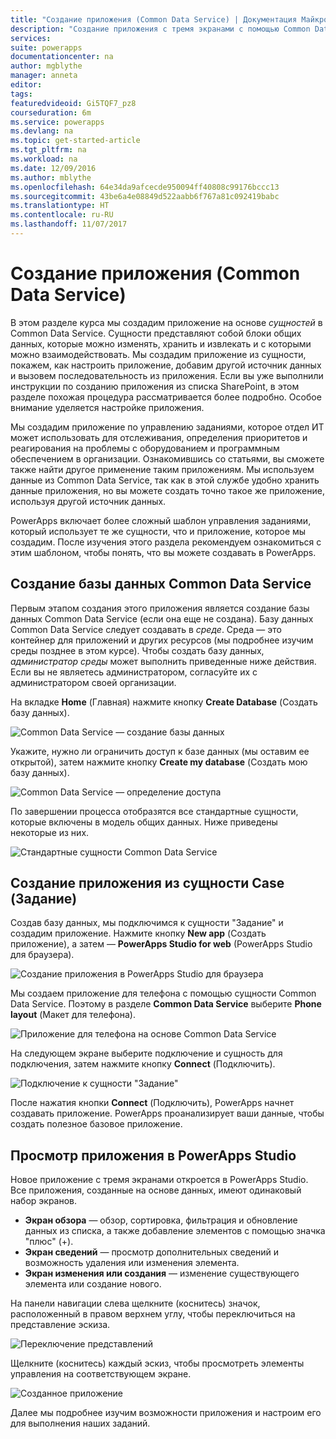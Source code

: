 ```yaml
---
title: "Создание приложения (Common Data Service) | Документация Майкрософт"
description: "Создание приложения с тремя экранами с помощью Common Data Service"
services: 
suite: powerapps
documentationcenter: na
author: mgblythe
manager: anneta
editor: 
tags: 
featuredvideoid: Gi5TQF7_pz8
courseduration: 6m
ms.service: powerapps
ms.devlang: na
ms.topic: get-started-article
ms.tgt_pltfrm: na
ms.workload: na
ms.date: 12/09/2016
ms.author: mblythe
ms.openlocfilehash: 64e34da9afcecde950094ff40808c99176bccc13
ms.sourcegitcommit: 43be6a4e08849d522aabb6f767a81c092419babc
ms.translationtype: HT
ms.contentlocale: ru-RU
ms.lasthandoff: 11/07/2017
---
```

# <a name="generate-an-app-common-data-service"></a>Создание приложения (Common Data Service)
В этом разделе курса мы создадим приложение на основе *сущностей* в Common Data Service. Сущности представляют собой блоки общих данных, которые можно изменять, хранить и извлекать и с которыми можно взаимодействовать. Мы создадим приложение из сущности, покажем, как настроить приложение, добавим другой источник данных и вызовем последовательность из приложения. Если вы уже выполнили инструкции по созданию приложения из списка SharePoint, в этом разделе похожая процедура рассматривается более подробно. Особое внимание уделяется настройке приложения.

Мы создадим приложение по управлению заданиями, которое отдел ИТ может использовать для отслеживания, определения приоритетов и реагирования на проблемы с оборудованием и программным обеспечением в организации. Ознакомившись со статьями, вы сможете также найти другое применение таким приложениям. Мы используем данные из Common Data Service, так как в этой службе удобно хранить данные приложения, но вы можете создать точно такое же приложение, используя другой источник данных.

PowerApps включает более сложный шаблон управления заданиями, который использует те же сущности, что и приложение, которое мы создадим. После изучения этого раздела рекомендуем ознакомиться с этим шаблоном, чтобы понять, что вы можете создавать в PowerApps.

## <a name="create-a-common-data-service-database"></a>Создание базы данных Common Data Service
Первым этапом создания этого приложения является создание базы данных Common Data Service (если она еще не создана). Базу данных Common Data Service следует создавать в *среде*. Среда — это контейнер для приложений и других ресурсов (мы подробнее изучим среды позднее в этом курсе). Чтобы создать базу данных, *администратор среды* может выполнить приведенные ниже действия. Если вы не являетесь администратором, согласуйте их с администратором своей организации.

На вкладке **Home** (Главная) нажмите кнопку **Create Database** (Создать базу данных).

![Common Data Service — создание базы данных](./media/learning-case-app-generate/create-database.png)

Укажите, нужно ли ограничить доступ к базе данных (мы оставим ее открытой), затем нажмите кнопку **Create my database** (Создать мою базу данных).

![Common Data Service — определение доступа](./media/learning-case-app-generate/specify-access.png)

По завершении процесса отобразятся все стандартные сущности, которые включены в модель общих данных. Ниже приведены некоторые из них.

![Стандартные сущности Common Data Service](./media/learning-case-app-generate/standard-entities.png)

## <a name="generate-an-app-from-the-case-entity"></a>Создание приложения из сущности Case (Задание)
Создав базу данных, мы подключимся к сущности "Задание" и создадим приложение. Нажмите кнопку **New app** (Создать приложение), а затем — **PowerApps Studio for web** (PowerApps Studio для браузера).

![Создание приложения в PowerApps Studio для браузера](./media/learning-case-app-generate/choose-studio.png)

Мы создаем приложение для телефона с помощью сущности Common Data Service. Поэтому в разделе **Common Data Service** выберите **Phone layout** (Макет для телефона).

![Приложение для телефона на основе Common Data Service](./media/learning-case-app-generate/common-phone.png)

На следующем экране выберите подключение и сущность для подключения, затем нажмите кнопку **Connect** (Подключить).

![Подключение к сущности "Задание"](./media/learning-case-app-generate/connect-entity.png)

После нажатия кнопки **Connect** (Подключить), PowerApps начнет создавать приложение. PowerApps проанализирует ваши данные, чтобы создать полезное базовое приложение.

## <a name="view-the-app-in-powerapps-studio"></a>Просмотр приложения в PowerApps Studio
Новое приложение с тремя экранами откроется в PowerApps Studio. Все приложения, созданные на основе данных, имеют одинаковый набор экранов.

* **Экран обзора** — обзор, сортировка, фильтрация и обновление данных из списка, а также добавление элементов с помощью значка "плюс" (+).
* **Экран сведений** — просмотр дополнительных сведений и возможность удаления или изменения элемента.
* **Экран изменения или создания** — изменение существующего элемента или создание нового.

На панели навигации слева щелкните (коснитесь) значок, расположенный в правом верхнем углу, чтобы переключиться на представление эскиза.

![Переключение представлений](./media/learning-case-app-generate/toggle-view.png)

Щелкните (коснитесь) каждый эскиз, чтобы просмотреть элементы управления на соответствующем экране.

![Созданное приложение](./media/learning-case-app-generate/finished-app.png)

Далее мы подробнее изучим возможности приложения и настроим его для выполнения наших заданий.

